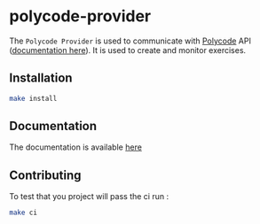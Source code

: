 # polycode-provider

The `Polycode Provider` is used to communicate with [Polycode](https://polycode.do-2021.fr) API ([documentation here](https://api.polycode.do-2021.fr/swagger)). It is used to create and monitor exercises.

## Installation

```bash
make install
```

## Documentation

The documentation is available [here](docs/)

## Contributing

To test that you project will pass the ci run :

```bash
make ci
```
